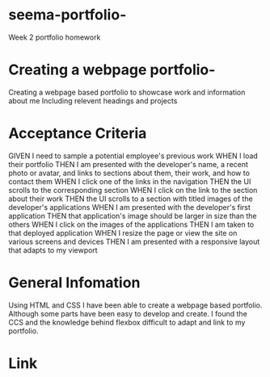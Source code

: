 # seema-portfolio-
Week 2 portfolio homework

# Creating a webpage portfolio-
Creating a webpage based portfolio to showcase work and information about me
Including relevent headings and projects 

# Acceptance Criteria 
GIVEN I need to sample a potential employee's previous work
WHEN I load their portfolio
THEN I am presented with the developer's name, a recent photo or avatar, and links to sections about them, their work, and how to contact them
WHEN I click one of the links in the navigation
THEN the UI scrolls to the corresponding section
WHEN I click on the link to the section about their work
THEN the UI scrolls to a section with titled images of the developer's applications
WHEN I am presented with the developer's first application
THEN that application's image should be larger in size than the others
WHEN I click on the images of the applications
THEN I am taken to that deployed application
WHEN I resize the page or view the site on various screens and devices
THEN I am presented with a responsive layout that adapts to my viewport

# General Infomation 
Using HTML and CSS I have been able to create a webpage based portfolio. Although some parts have been easy to develop and create. I found the CCS and the knowledge behind flexbox difficult to adapt and link to my portfolio.  

# Link
